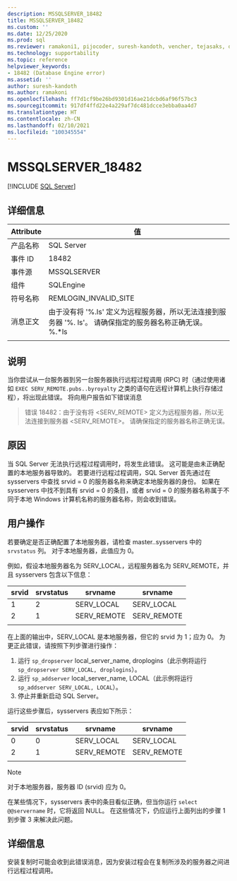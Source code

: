 ```yaml
---
description: MSSQLSERVER_18482
title: MSSQLSERVER_18482
ms.custom: ''
ms.date: 12/25/2020
ms.prod: sql
ms.reviewer: ramakoni1, pijocoder, suresh-kandoth, vencher, tejasaks, docast
ms.technology: supportability
ms.topic: reference
helpviewer_keywords:
- 18482 (Database Engine error)
ms.assetid: ''
author: suresh-kandoth
ms.author: ramakoni
ms.openlocfilehash: ff7d1cf9be26bd9301d16ae21dcbd6af96f57bc3
ms.sourcegitcommit: 917df4ffd22e4a229af7dc481dcce3ebba0aa4d7
ms.translationtype: HT
ms.contentlocale: zh-CN
ms.lasthandoff: 02/10/2021
ms.locfileid: "100345554"
---
```

# <a name="mssqlserver_18482"></a>MSSQLSERVER_18482
 [!INCLUDE [SQL Server](../../includes/applies-to-version/sqlserver.md)]

## <a name="details"></a>详细信息

|Attribute|值|
|---|---|
|产品名称|SQL Server|
|事件 ID|18482|
|事件源|MSSQLSERVER|
|组件|SQLEngine|
|符号名称|REMLOGIN_INVALID_SITE|
|消息正文|由于没有将 '%.ls' 定义为远程服务器，所以无法连接到服务器 '%. ls'。 请确保指定的服务器名称正确无误。 %.*ls|
||

## <a name="explanation"></a>说明

当你尝试从一台服务器到另一台服务器执行远程过程调用 (RPC) 时（通过使用诸如 `EXEC SERV_REMOTE.pubs..byroyalty` 之类的语句在远程计算机上执行存储过程），将出现此错误。 将向用户报告如下错误消息

> 错误 18482：由于没有将 \<SERV_REMOTE> 定义为远程服务器，所以无法连接到服务器 \<SERV_REMOTE>。 请确保指定的服务器名称正确无误。

## <a name="cause"></a>原因

当 SQL Server 无法执行远程过程调用时，将发生此错误。 这可能是由未正确配置的本地服务器导致的。 若要进行远程过程调用，SQL Server 首先通过在 sysservers 中查找 srvid = 0 的服务器名称来确定本地服务器的身份。 如果在 sysservers 中找不到具有 srvid = 0 的条目，或者 srvid = 0 的服务器名称属于不同于本地 Windows 计算机名称的服务器名称，则会收到错误。

## <a name="user-action"></a>用户操作

若要确定是否正确配置了本地服务器，请检查 master..sysservers 中的 `srvstatus` 列。 对于本地服务器，此值应为 0。

例如，假设本地服务器名为 SERV_LOCAL，远程服务器名为 SERV_REMOTE，并且 sysservers 包含以下信息：

|srvid|srvstatus|srvname|srvname|
|---|---|---|---|
|1|2|SERV_LOCAL|SERV_LOCAL|
|2|1|SERV_REMOTE|SERV_REMOTE|
||||

在上面的输出中，SERV_LOCAL 是本地服务器，但它的 srvid 为 1；应为 0。 为更正此错误，请按照下列步骤进行操作：

1. 运行 `sp_dropserver` local_server_name, droplogins（此示例将运行 `sp_dropserver SERV_LOCAL, droplogins`）。
1. 运行 `sp_addserver` local_server_name, LOCAL（此示例将运行 `sp_addserver SERV_LOCAL, LOCAL`）。
1. 停止并重新启动 SQL Server。

运行这些步骤后，sysservers 表应如下所示：

|srvid|srvstatus|srvname|srvname|
|---|---|---|---|
|0|0|SERV_LOCAL|SERV_LOCAL|
|2|1|SERV_REMOTE|SERV_REMOTE|
||||

> [!NOTE]
> 对于本地服务器，服务器 ID (srvid) 应为 0。

在某些情况下，sysservers 表中的条目看似正确，但当你运行 `select @@servername` 时，它将返回 NULL。 在这些情况下，仍应运行上面列出的步骤 1 到步骤 3 来解决此问题。

## <a name="more-information"></a>详细信息

安装复制时可能会收到此错误消息，因为安装过程会在复制所涉及的服务器之间进行远程过程调用。
